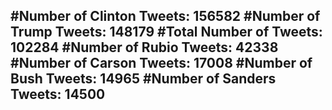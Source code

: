 #Number of Clinton Tweets: 156582
#Number of Trump Tweets: 148179
#Total Number of Tweets: 102284 
#Number of Rubio Tweets: 42338
#Number of Carson Tweets: 17008
#Number of Bush Tweets: 14965
#Number of Sanders Tweets: 14500
---
